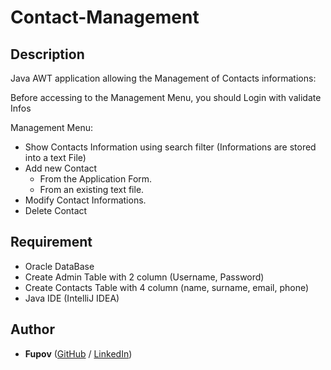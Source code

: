 # Contact-Management

## Description

Java AWT application allowing the Management of Contacts informations:

Before accessing to the Management Menu, you should Login with validate Infos

Management Menu:

  - Show Contacts Information using search filter (Informations are stored into a text File)
  - Add new Contact
      - From the Application Form.
      - From an existing text file.
  - Modify Contact Informations.
  - Delete Contact

## Requirement

- Oracle DataBase
- Create Admin Table with 2 column (Username, Password)
- Create Contacts Table with 4 column (name, surname, email, phone)
- Java IDE (IntelliJ IDEA)

## Author
* **Fupov** ([GitHub](https://github.com/Fupov/) / [LinkedIn](https://www.linkedin.com/in/tchich-aymane/))
